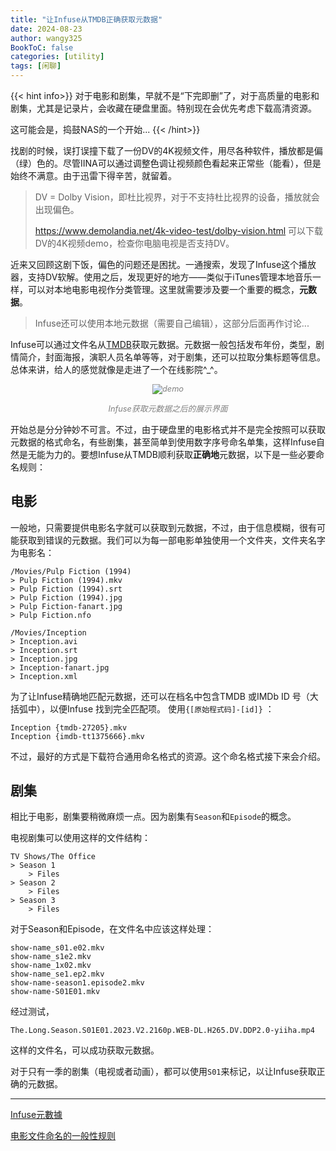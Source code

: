 ```yaml
---
title: "让Infuse从TMDB正确获取元数据"
date: 2024-08-23
author: wangy325
BookToC: false
categories: [utility]
tags: [闲聊]
---
```


{{< hint info>}}
对于电影和剧集，早就不是“下完即删”了，对于高质量的电影和剧集，尤其是记录片，会收藏在硬盘里面。特别现在会优先考虑下载高清资源。

这可能会是，捣鼓NAS的一个开始...
{{< /hint>}}

找剧的时候，误打误撞下载了一份DV的4K视频文件，用尽各种软件，播放都是偏（绿）色的。尽管IINA可以通过调整色调让视频颜色看起来正常些（能看），但是始终不满意。由于迅雷下得辛苦，就留着。

>DV = Dolby Vision，即杜比视界，对于不支持杜比视界的设备，播放就会出现偏色。
>
> https://www.demolandia.net/4k-video-test/dolby-vision.html 可以下载DV的4K视频demo，检查你电脑电视是否支持DV。

<!--more-->

近来又回顾这剧下饭，偏色的问题还是困扰。一通搜索，发现了Infuse这个播放器，支持DV软解。使用之后，发现更好的地方——类似于iTunes管理本地音乐一样，可以对本地电影电视作分类管理。这里就需要涉及要一个重要的概念，**元数据**。

> Infuse还可以使用本地元数据（需要自己编辑），这部分后面再作讨论...

Infuse可以通过文件名从[TMDB](https://www.themoviedb.org/)获取元数据。元数据一般包括发布年份，类型，剧情简介，封面海报，演职人员名单等等，对于剧集，还可以拉取分集标题等信息。总体来讲，给人的感觉就像是走进了一个在线影院^_^。

<center style="font-size:.8rem; font-style:italic; color: gray">

![demo](/img/infuse-matadata.png)

Infuse获取元数据之后的展示界面

</center>

开始总是分分钟妙不可言。不过，由于硬盘里的电影格式并不是完全按照可以获取元数据的格式命名，有些剧集，甚至简单到使用数字序号命名单集，这样Infuse自然是无能为力的。要想Infuse从TMDB顺利获取**正确地**元数据，以下是一些必要命名规则：

## 电影

一般地，只需要提供电影名字就可以获取到元数据，不过，由于信息模糊，很有可能获取到错误的元数据。我们可以为每一部电影单独使用一个文件夹，文件夹名字为电影名：

    /Movies/Pulp Fiction (1994)
    > Pulp Fiction (1994).mkv
    > Pulp Fiction (1994).srt
    > Pulp Fiction (1994).jpg
    > Pulp Fiction-fanart.jpg
    > Pulp Fiction.nfo

    /Movies/Inception
    > Inception.avi
    > Inception.srt
    > Inception.jpg
    > Inception-fanart.jpg
    > Inception.xml

为了让Infuse精确地匹配元数据，还可以在档名中包含TMDB 或IMDb ID 号（大括弧中），以便Infuse 找到完全匹配项。 使用`{[原始程式码]-[id]}` ：

    Inception {tmdb-27205}.mkv 
    Inception {imdb-tt1375666}.mkv

不过，最好的方式是下载符合通用命名格式的资源。这个命名格式接下来会介绍。

## 剧集

相比于电影，剧集要稍微麻烦一点。因为剧集有`Season`和`Episode`的概念。

电视剧集可以使用这样的文件结构：

    TV Shows/The Office
    > Season 1
        > Files
    > Season 2
        > Files
    > Season 3
        > Files

对于Season和Episode，在文件名中应该这样处理：

    show-name_s01.e02.mkv
    show-name_s1e2.mkv
    show-name_1x02.mkv
    show-name_se1.ep2.mkv
    show-name-season1.episode2.mkv
    show-name-S01E01.mkv

经过测试，

`The.Long.Season.S01E01.2023.V2.2160p.WEB-DL.H265.DV.DDP2.0-yiiha.mp4`

这样的文件名，可以成功获取元数据。

对于只有一季的剧集（电视或者动画），都可以使用`S01`来标记，以让Infuse获取正确的元数据。

---

[Infuse元數據](https://support.firecore.com/hc/zh-tw/articles/215090947-%E5%85%83%E6%95%B8%E6%93%9A-101)

[电影文件命名的一般性规则](https://www.luxiyue.com/personal/%E4%B8%80%E6%96%87%E6%90%9E%E6%87%82%E7%94%B5%E5%BD%B1%E6%96%87%E4%BB%B6%E5%91%BD%E5%90%8D%E8%A7%84%E5%88%99/)
